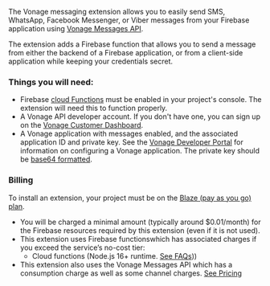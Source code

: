 The Vonage messaging extension allows you to easily send SMS, WhatsApp, Facebook Messenger, or Viber messages from your Firebase application using [Vonage Messages API](https://developer.vonage.com/en/messages/overview).

The extension adds a Firebase function that allows you to send a message from either the backend of a Firebase application, or from a client-side application while keeping your credentials secret.

### Things you will need:
- Firebase [cloud Functions](https://console.firebase.google.com/project/_/functions) must be enabled in your project's console. The extension will need this to function properly.
- A Vonage API developer account. If you don't have one, you can sign up on the [Vonage Customer Dashboard](https://ui.idp.vonage.com/ui/auth/registration).
- A Vonage application with messages enabled, and the associated application ID and private key. See the [Vonage Developer Portal](https://developer.vonage.com/en/application/overview) for information on configuring a Vonage application. The private key should be [base64 formatted](https://developer.vonage.com/en/blog/using-private-keys-in-environment-variables).

### Billing
To install an extension, your project must be on the [Blaze (pay as you go) plan](https://firebase.google.com/pricing).

- You will be charged a minimal amount (typically around $0.01/month) for the Firebase resources required by this extension (even if it is not used).
- This extension uses Firebase functionswhich has associated charges if you exceed the service’s no-cost tier:
  - Cloud functions (Node.js 16+ runtime. [See FAQs](https://firebase.google.com/support/faq#extensions-pricing)))
- This extension also uses the Vonage Messages API which has a consumption charge as well as some channel charges. [See Pricing](https://www.vonage.com/communications-apis/messages/pricing/)
